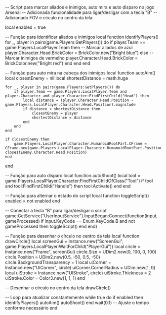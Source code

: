 -- Script para marcar aliados e inimigos, auto mira e auto disparo no jogo Arsenal
-- Adicionada funcionalidade para ligar/desligar com a tecla "B"
-- Adicionado FOV e círculo no centro da tela

local enabled = true

-- Função para identificar aliados e inimigos
local function identifyPlayers()
    for _, player in pairs(game.Players:GetPlayers()) do
        if player.Team == game.Players.LocalPlayer.Team then
            -- Marcar aliados de azul
            player.Character.Head.BrickColor = BrickColor.new("Bright blue")
        else
            -- Marcar inimigos de vermelho
            player.Character.Head.BrickColor = BrickColor.new("Bright red")
        end
    end
end

-- Função para auto mira na cabeça dos inimigos
local function autoAim()
    local closestEnemy = nil
    local shortestDistance = math.huge

    for _, player in pairs(game.Players:GetPlayers()) do
        if player.Team ~= game.Players.LocalPlayer.Team and player.Character and player.Character:FindFirstChild("Head") then
            local distance = (player.Character.Head.Position - game.Players.LocalPlayer.Character.Head.Position).magnitude
            if distance < shortestDistance then
                closestEnemy = player
                shortestDistance = distance
            end
        end
    end

    if closestEnemy then
        game.Players.LocalPlayer.Character.HumanoidRootPart.CFrame = CFrame.new(game.Players.LocalPlayer.Character.HumanoidRootPart.Position, closestEnemy.Character.Head.Position)
    end
end

-- Função para auto disparo
local function autoShoot()
    local tool = game.Players.LocalPlayer.Character:FindFirstChildOfClass("Tool")
    if tool and tool:FindFirstChild("Handle") then
        tool:Activate()
    end
end

-- Função para alternar o estado do script
local function toggleScript()
    enabled = not enabled
end

-- Conectar a tecla "B" para ligar/desligar o script
game:GetService("UserInputService").InputBegan:Connect(function(input, gameProcessed)
    if input.KeyCode == Enum.KeyCode.B and not gameProcessed then
        toggleScript()
    end
end)

-- Função para desenhar o círculo no centro da tela
local function drawCircle()
    local screenGui = Instance.new("ScreenGui", game.Players.LocalPlayer:WaitForChild("PlayerGui"))
    local circle = Instance.new("Frame", screenGui)
    circle.Size = UDim2.new(0, 100, 0, 100)
    circle.Position = UDim2.new(0.5, -50, 0.5, -50)
    circle.BackgroundTransparency = 1
    local uiCorner = Instance.new("UICorner", circle)
    uiCorner.CornerRadius = UDim.new(1, 0)
    local uiStroke = Instance.new("UIStroke", circle)
    uiStroke.Thickness = 2
    uiStroke.Color = Color3.new(1, 1, 1)
end

-- Desenhar o círculo no centro da tela
drawCircle()

-- Loop para atualizar constantemente
while true do
    if enabled then
        identifyPlayers()
        autoAim()
        autoShoot()
    end
    wait(0.1) -- Ajuste o tempo conforme necessário
end
